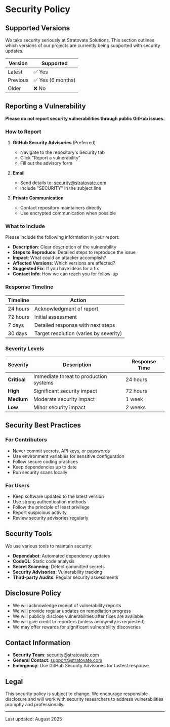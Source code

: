 # Security Policy

## Supported Versions

We take security seriously at Stratovate Solutions. This section outlines which versions of our projects are currently being supported with security updates.

| Version | Supported          |
| ------- | ------------------ |
| Latest  | ✅ Yes            |
| Previous| ✅ Yes (6 months) |
| Older   | ❌ No             |

## Reporting a Vulnerability

**Please do not report security vulnerabilities through public GitHub issues.**

### How to Report

1. **GitHub Security Advisories** (Preferred)
   - Navigate to the repository's Security tab
   - Click "Report a vulnerability"
   - Fill out the advisory form

2. **Email**
   - Send details to: <security@stratovate.com>
   - Include "SECURITY" in the subject line

3. **Private Communication**
   - Contact repository maintainers directly
   - Use encrypted communication when possible

### What to Include

Please include the following information in your report:

- **Description**: Clear description of the vulnerability
- **Steps to Reproduce**: Detailed steps to reproduce the issue
- **Impact**: What could an attacker accomplish?
- **Affected Versions**: Which versions are affected?
- **Suggested Fix**: If you have ideas for a fix
- **Contact Info**: How we can reach you for follow-up

### Response Timeline

| Timeline | Action |
|----------|--------|
| 24 hours | Acknowledgment of report |
| 72 hours | Initial assessment |
| 7 days   | Detailed response with next steps |
| 30 days  | Target resolution (varies by severity) |

### Severity Levels

| Severity | Description | Response Time |
|----------|-------------|---------------|
| **Critical** | Immediate threat to production systems | 24 hours |
| **High** | Significant security impact | 72 hours |
| **Medium** | Moderate security impact | 1 week |
| **Low** | Minor security impact | 2 weeks |

## Security Best Practices

### For Contributors

- Never commit secrets, API keys, or passwords
- Use environment variables for sensitive configuration
- Follow secure coding practices
- Keep dependencies up to date
- Run security scans locally

### For Users

- Keep software updated to the latest version
- Use strong authentication methods
- Follow the principle of least privilege
- Report suspicious activity
- Review security advisories regularly

## Security Tools

We use various tools to maintain security:

- **Dependabot**: Automated dependency updates
- **CodeQL**: Static code analysis
- **Secret Scanning**: Detect committed secrets
- **Security Advisories**: Vulnerability tracking
- **Third-party Audits**: Regular security assessments

## Disclosure Policy

- We will acknowledge receipt of vulnerability reports
- We will provide regular updates on remediation progress
- We will publicly disclose vulnerabilities after fixes are available
- We will give credit to reporters (unless anonymity is requested)
- We may offer rewards for significant vulnerability discoveries

## Contact Information

- **Security Team**: <security@stratovate.com>
- **General Contact**: <support@stratovate.com>
- **Emergency**: Use GitHub Security Advisories for fastest response

## Legal

This security policy is subject to change. We encourage responsible disclosure and will work with security researchers to address vulnerabilities promptly and professionally.

---

Last updated: August 2025
